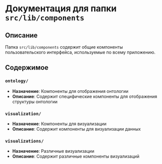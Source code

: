 # Документация для папки `src/lib/components`

## Описание
Папка `src/lib/components` содержит общие компоненты пользовательского интерфейса, используемые по всему приложению.

## Содержимое

### `ontology/`
- **Назначение**: Компоненты для отображения онтологии
- **Описание**: Содержит специфические компоненты для отображения структуры онтологии

### `visualization/`
- **Назначение**: Компоненты для визуализации
- **Описание**: Содержит компоненты для визуализации данных

### `visualizations/`
- **Назначение**: Различные визуализации
- **Описание**: Содержит различные компоненты визуализаций